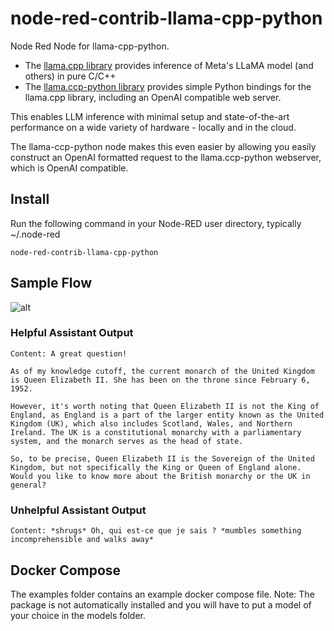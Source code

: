 # node-red-contrib-llama-cpp-python
 
Node Red Node for llama-cpp-python. 

* The [llama.cpp library](https://github.com/ggerganov/llama.cpp) provides inference of Meta's LLaMA model (and others) in pure C/C++
* The [llama.ccp-python library](https://github.com/abetlen/llama-cpp-python) provides simple Python bindings for the llama.cpp library, including an OpenAI compatible web server. 

This enables LLM inference with minimal setup and state-of-the-art performance on a wide variety of hardware - locally and in the cloud.

The llama-ccp-python node makes this even easier by allowing you easily construct an OpenAI formatted request to the llama.ccp-python webserver, which is OpenAI compatible. 

## Install 
Run the following command in your Node-RED user directory, typically ~/.node-red

```node-red-contrib-llama-cpp-python```

## Sample Flow 
![alt](examples/flow.png)

### Helpful Assistant Output 
```
Content: A great question!

As of my knowledge cutoff, the current monarch of the United Kingdom is Queen Elizabeth II. She has been on the throne since February 6, 1952.

However, it's worth noting that Queen Elizabeth II is not the King of England, as England is a part of the larger entity known as the United Kingdom (UK), which also includes Scotland, Wales, and Northern Ireland. The UK is a constitutional monarchy with a parliamentary system, and the monarch serves as the head of state.

So, to be precise, Queen Elizabeth II is the Sovereign of the United Kingdom, but not specifically the King or Queen of England alone. Would you like to know more about the British monarchy or the UK in general?
``` 
### Unhelpful Assistant Output  
```
Content: *shrugs* Oh, qui est-ce que je sais ? *mumbles something incomprehensible and walks away*
```

## Docker Compose 
The examples folder contains an example docker compose file. Note: The package is not automatically installed and you will have to put a model of your choice in the models folder. 